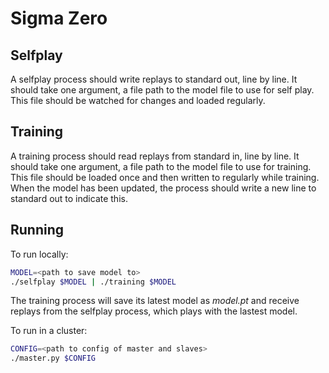 # Sigma Zero

## Selfplay

A selfplay process should write replays to standard out, line by line. It should take one argument, a file path to the model file to use for self play. This file should be watched for changes and loaded regularly.

## Training

A training process should read replays from standard in, line by line. It should take one argument, a file path to the model file to use for training. This file should be loaded once and then written to regularly while training. When the model has been updated, the process should write a new line to standard out to indicate this.

## Running

To run locally:

```sh
MODEL=<path to save model to>
./selfplay $MODEL | ./training $MODEL
```

The training process will save its latest model as *model.pt* and receive replays from the selfplay process, which plays with the lastest model.

To run in a cluster:

```sh
CONFIG=<path to config of master and slaves>
./master.py $CONFIG
```
